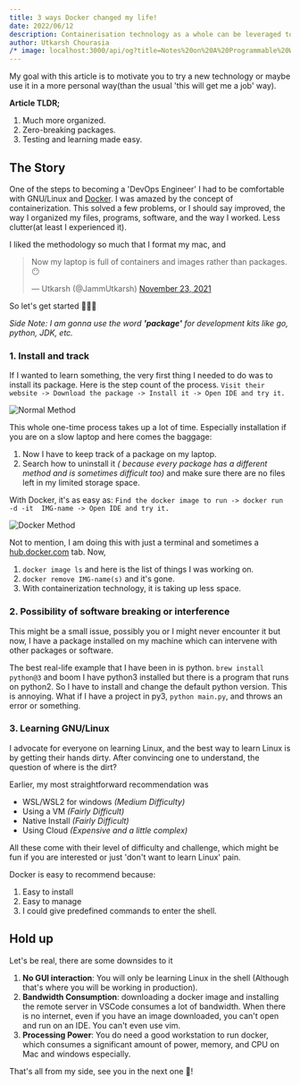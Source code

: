 ```yaml
---
title: 3 ways Docker changed my life!
date: 2022/06/12
description: Containerisation technology as a whole can be leveraged to reap multiple benefits.
author: Utkarsh Chourasia
/* image: localhost:3000/api/og?title=Notes%20on%20A%20Programmable%20Web%20by%20Aaron%20Swartz.
---
```


My goal with this article is to motivate you to try a new technology or maybe use it in a more personal way(than the usual 'this will get me a job' way).

**Article TLDR;**

1. Much more organized.
2. Zero-breaking packages.
3. Testing and learning made easy.

## **The Story**

One of the steps to becoming a 'DevOps Engineer' I had to be comfortable with GNU/Linux and [Docker](https://www.docker.com/). I was amazed by the concept of containerization. This solved a few problems, or I should say improved, the way I organized my files, programs, software, and the way I worked. Less clutter(at least I experienced it).

I liked the methodology so much that I format my mac, and

<blockquote class="twitter-tweet" data-dnt="true" data-theme="dark"><p lang="en" dir="ltr">Now my laptop is full of containers and images rather than packages. 😶</p>&mdash; Utkarsh (@JammUtkarsh) <a href="https://twitter.com/JammUtkarsh/status/1463160276828700685?ref_src=twsrc%5Etfw">November 23, 2021</a></blockquote> <script async src="https://platform.twitter.com/widgets.js" charset="utf-8"></script>

So let's get started 🏁🏁🏁

*Side Note: I am gonna use the word **'package'** for development kits like go, python, JDK, etc.*

### 1. Install and track

If I wanted to learn something, the very first thing I needed to do was to install its package.
Here is the step count of the process.
`Visit their website -> Download the package -> Install it -> Open IDE and try it.`

![Normal Method](/images/DockerChangingLife/NormalMethod.png)

This whole one-time process takes up a lot of time. Especially installation if you are on a slow laptop and here comes the baggage:

1. Now I have to keep track of a package on my laptop.
2. Search how to uninstall it *( because every package has a different method and is sometimes difficult too)* and make sure there are no files left in my limited storage space.

With Docker, it's as easy as:
`Find the docker image to run -> docker run -d -it  IMG-name -> Open IDE and try it.`

![Docker Method](/images/DockerChangingLife/DockerMethod.png)

Not to mention, I am doing this with just a terminal and sometimes a [hub.docker.com](http://hub.docker.com/) tab. Now,

1. `docker image ls` and here is the list of things I was working on.
2. `docker remove IMG-name(s)` and it's gone.
3. With containerization technology, it is taking up less space.

### 2. Possibility of software breaking or interference

This might be a small issue, possibly you or I might never encounter it but now, I have a package installed on my machine which can intervene with other packages or software.

The best real-life example that I have been in is python.
`brew install python@3` and boom I have python3 installed but there is a program that runs on python2. So I have to install and change the default python version.
This is annoying. What if I have a project in py3, `python main.py`, and throws an error or something.

### 3. Learning GNU/Linux

I advocate for everyone on learning Linux, and the best way to learn Linux is by getting their hands dirty. After convincing one to understand, the question of where is the dirt?

Earlier, my most straightforward recommendation was

- WSL/WSL2 for windows *(Medium Difficulty)*
- Using a VM *(Fairly Difficult)*
- Native Install *(Fairly Difficult)*
- Using Cloud *(Expensive and a little complex)*

All these come with their level of difficulty and challenge, which might be fun if you are interested or just 'don't want to learn Linux' pain.

Docker is easy to recommend because:

1. Easy to install
2. Easy to manage
3. I could give predefined commands to enter the shell.

## Hold up

Let's be real, there are some downsides to it

1. **No GUI interaction**: You will only be learning Linux in the shell (Although that's where you will be working in production).
2. **Bandwidth Consumption**: downloading a docker image and installing the remote server in VSCode consumes a lot of bandwidth. When there is no internet, even if you have an image downloaded, you can't open and run on an IDE. You can't even use vim.
3. **Processing Power**: You do need a good workstation to run docker, which consumes a significant amount of power, memory, and CPU on Mac and windows especially.

That's all from my side, see you in the next one 🚀!

